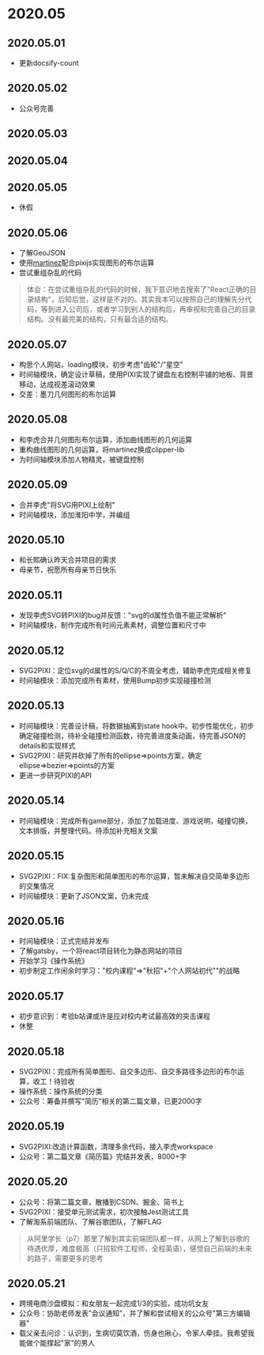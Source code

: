 # 2020.05

## 2020.05.01

- 更新docsify-count

## 2020.05.02

- 公众号完善

## 2020.05.03
## 2020.05.04
## 2020.05.05

- 休假

## 2020.05.06

- 了解GeoJSON
- 使用[martinez](https://github.com/w8r/martinez)配合pixijs实现图形的布尔运算
- 尝试重组杂乱的代码

> 体会：在尝试重组杂乱的代码的时候，我下意识地去搜索了"React正确的目录结构"，后知后觉，这样是不对的。其实我本可以按照自己的理解先分代码，等到进入公司后，或者学习到别人的结构后，再审视和完善自己的目录结构。没有最完美的结构，只有最合适的结构。

## 2020.05.07

- 构思个人网站，loading模块，初步考虑"齿轮"/"星空"
- 时间轴模块，确定设计草稿，使用PIXI实现了键盘左右控制平铺的地板、背景移动，达成视差滚动效果
- 交差：墨刀几何图形的布尔运算

## 2020.05.08

- 和李虎合并几何图形布尔运算，添加曲线图形的几何运算
- 重构曲线图形的几何运算，将martinez换成clipper-lib
- 为时间轴模块添加人物精灵，被键盘控制

## 2020.05.09

- 合并李虎"将SVG用PIXI上绘制"
- 时间轴模块，添加淮阳中学，并编组

## 2020.05.10

- 和长熙确认昨天合并项目的需求
- 母亲节，祝愿所有母亲节日快乐

## 2020.05.11

- 发现李虎SVG转PIXI的bug并反馈："svg的d属性负值不能正常解析"
- 时间轴模块，制作完成所有时间元素素材，调整位置和尺寸中

## 2020.05.12

- SVG2PIXI：定位svg的d属性的S/Q/C的不周全考虑，辅助李虎完成相关修复
- 时间轴模块：添加完成所有素材，使用Bump初步实现碰撞检测

## 2020.05.13

- 时间轴模块：完善设计稿，将数据抽离到state hook中。初步性能优化，初步确定碰撞检测，待补全碰撞检测函数，待完善进度条动画，待完善JSON的details和实现样式
- SVG2PIXI：研究并砍掉了所有的ellipse=>points方案，确定ellipse=>bezier=>points的方案
- 更进一步研究PIXI的API

## 2020.05.14

- 时间轴模块：完成所有game部分，添加了加载进度、游戏说明，碰撞切换，文本排版，并整理代码。待添加补充相关文案

## 2020.05.15

- SVG2PIXI：FIX:复杂图形和简单图形的布尔运算，暂未解决自交简单多边形的交集情况
- 时间轴模块：更新了JSON文案，仍未完成

## 2020.05.16

- 时间轴模块：正式完结并发布
- 了解gatsby，一个将react项目转化为静态网站的项目
- 开始学习《操作系统》
- 初步制定工作闲余时学习："校内课程"=>"秋招"+"个人网站初代""的战略

## 2020.05.17

- 初步意识到：考验b站课或许是应对校内考试最高效的突击课程
- 休整

## 2020.05.18

- SVG2PIXI：完成所有简单图形、自交多边形、自交多路径多边形的布尔运算，收工！待验收
- 操作系统：操作系统的分类
- 公众号：筹备并撰写"简历"相关的第二篇文章，已更2000字

## 2020.05.19

- SVG2PIXI:改造计算函数，清理多余代码，接入李虎workspace
- 公众号：第二篇文章《简历篇》完结并发表，8000+字

## 2020.05.20

- 公众号：将第二篇文章，散播到CSDN、掘金、简书上
- SVG2PIXI：接受单元测试需求，初次接触Jest测试工具
- 了解淘系前端团队、了解谷歌团队，了解FLAG

> 从阿里学长（p7）那里了解到其实前端团队都一样，从网上了解到谷歌的待遇优厚，难度极高（只招软件工程师，全程英语），感觉自己前端的未来的路子，需要更多的思考

## 2020.05.21

- 跨境电商沙盘模拟：和女朋友一起完成1/3的实验，成功坑女友
- 公众号：协助老师发表"会议通知"，并了解和尝试相关的公众号"第三方编辑器"
- 载父亲去问诊：认识到，生病切莫饮酒，伤身也揪心，令家人牵挂。我希望我能做个能撑起"家"的男人
